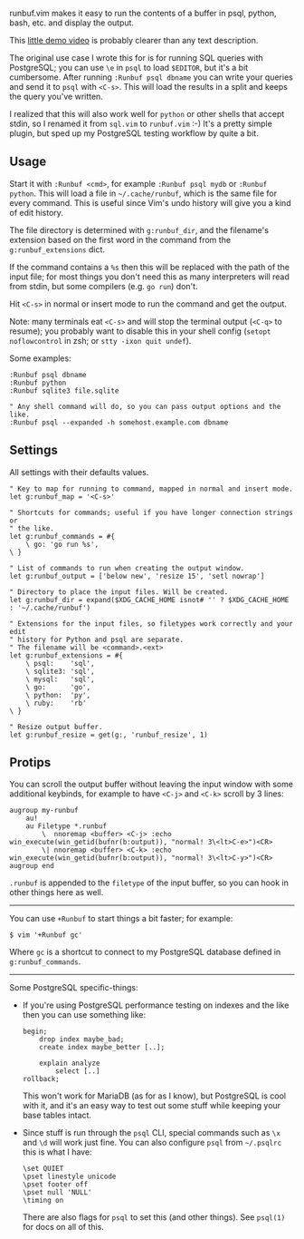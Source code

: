 runbuf.vim makes it easy to run the contents of a buffer in psql, python, bash,
etc. and display the output.

This [little demo video](http://tmp.arp242.net/runbuf-demo.mp4) is probably
clearer than any text description.

The original use case I wrote this for is for running SQL queries with
PostgreSQL; you can use `\e` in `psql` to load `$EDITOR`, but it's a bit
cumbersome. After running `:Runbuf psql dbname` you can write your queries and
send it to `psql` with `<C-s>`. This will load the results in a split and keeps
the query you've written.

I realized that this will also work well for `python` or other shells that
accept stdin, so I renamed it from `sql.vim` to `runbuf.vim` :-) It's a pretty
simple plugin, but sped up my PostgreSQL testing workflow by quite a bit.

Usage
-----

Start it with `:Runbuf <cmd>`, for example `:Runbuf psql mydb` or `:Runbuf
python`. This will load a file in `~/.cache/runbuf`, which is the same file for
every command. This is useful since Vim's undo history will give you a kind of
edit history.

The file directory is determined with `g:runbuf_dir`, and the filename's
extension based on the first word in the command from the `g:runbuf_extensions`
dict.

If the command contains a `%s` then this will be replaced with the path of the
input file; for most things you don't need this as many interpreters will read
from stdin, but some compilers (e.g. `go run`) don't.

Hit `<C-s>` in normal or insert mode to run the command and get the output.

Note: many terminals eat `<C-s>` and will stop the terminal output (`<C-q>` to
resume); you probably want to disable this in your shell config (`setopt
noflowcontrol` in zsh; or `stty -ixon quit undef`).

Some examples:

    :Runbuf psql dbname
    :Runbuf python
    :Runbuf sqlite3 file.sqlite

    " Any shell command will do, so you can pass output options and the like.
    :Runbuf psql --expanded -h somehost.example.com dbname

Settings
--------

All settings with their defaults values.

    " Key to map for running to command, mapped in normal and insert mode.
    let g:runbuf_map = '<C-s>'

    " Shortcuts for commands; useful if you have longer connection strings or
    " the like.
    let g:runbuf_commands = #{
        \ go: 'go run %s',
    \ }

    " List of commands to run when creating the output window.
    let g:runbuf_output = ['below new', 'resize 15', 'setl nowrap']

    " Directory to place the input files. Will be created.
    let g:runbuf_dir = expand($XDG_CACHE_HOME isnot# '' ? $XDG_CACHE_HOME : '~/.cache/runbuf')

    " Extensions for the input files, so filetypes work correctly and your edit
    " history for Python and psql are separate.
    " The filename will be <command>.<ext>
    let g:runbuf_extensions = #{
        \ psql:    'sql',
        \ sqlite3: 'sql',
        \ mysql:   'sql',
        \ go:      'go',
        \ python:  'py',
        \ ruby:    'rb'
    \ }

    " Resize output buffer.
    let g:runbuf_resize = get(g:, 'runbuf_resize', 1)

Protips
-------

You can scroll the output buffer without leaving the input window with some
additional keybinds, for example to have `<C-j>` and `<C-k>` scroll by 3 lines:

    augroup my-runbuf
        au!
        au Filetype *.runbuf
            \  nnoremap <buffer> <C-j> :echo win_execute(win_getid(bufnr(b:output)), "normal! 3\<lt>C-e>")<CR>
            \| nnoremap <buffer> <C-k> :echo win_execute(win_getid(bufnr(b:output)), "normal! 3\<lt>C-y>")<CR>
    augroup end

`.runbuf` is appended to the `filetype` of the input buffer, so you can hook in
other things here as well.

---

You can use `+Runbuf` to start things a bit faster; for example:

    $ vim '+Runbuf gc'

Where `gc` is a shortcut to connect to my PostgreSQL database defined in
`g:runbuf_commands`.

---

Some PostgreSQL specific-things:

- If you're using PostgreSQL performance testing on indexes and the like then
  you can use something like:

      begin;
          drop index maybe_bad;
          create index maybe_better [..];

          explain analyze
              select [..]
      rollback;

  This won't work for MariaDB (as for as I know), but PostgreSQL is cool with
  it, and it's an easy way to test out some stuff while keeping your base tables
  intact.

- Since stuff is run through the `psql` CLI, special commands such as `\x` and
  `\d` will work just fine. You can also configure `psql` from `~/.psqlrc` this
  is what I have:

      \set QUIET
      \pset linestyle unicode
      \pset footer off
      \pset null 'NULL'
      \timing on

  There are also flags for `psql` to set this (and other things). See `psql(1)`
  for docs on all of this.
